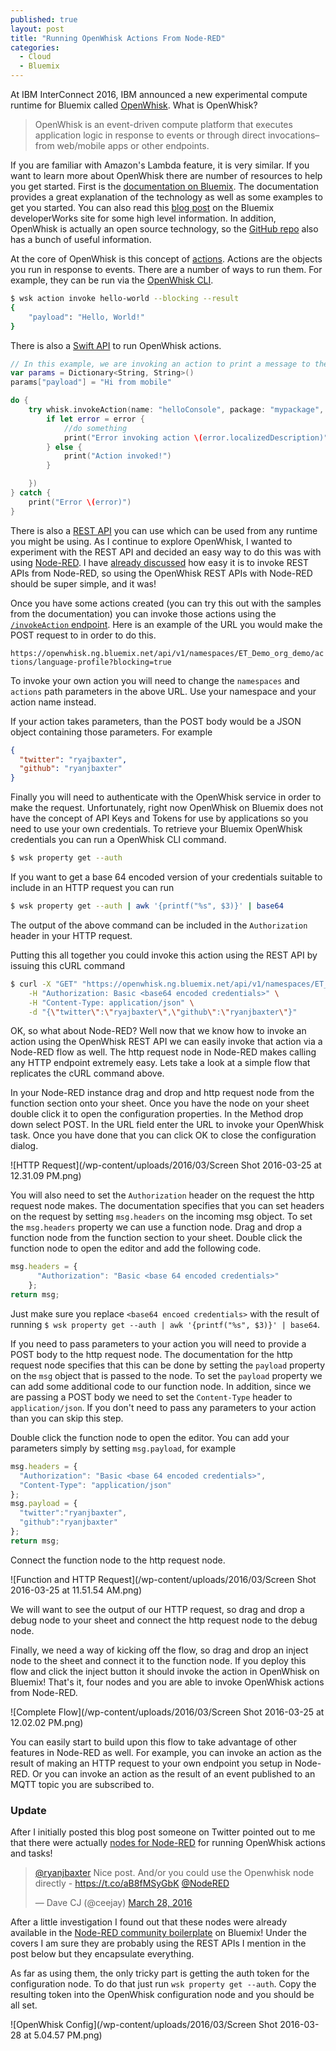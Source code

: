 ```yaml
---
published: true
layout: post
title: "Running OpenWhisk Actions From Node-RED"
categories:
  - Cloud
  - Bluemix
---
```


At IBM InterConnect 2016, IBM announced a new experimental compute runtime for Bluemix
called [OpenWhisk](https://new-console.ng.bluemix.net/openwhisk/?cm_sp=bluemixblog-_-content-_-cta&cm_mc_uid=99069416036614567943703&cm_mc_sid_50200000=1458847907).  What is OpenWhisk?

> OpenWhisk is an event-driven compute platform that executes application logic in response to events or through direct
> invocations–from web/mobile apps or other endpoints.

If you are familiar with Amazon's Lambda feature, it is very similar.  If you
want to learn more about OpenWhisk there are number of resources to help you get started.  First is the [documentation on Bluemix](https://new-console.ng.bluemix.net/docs/openwhisk/index.html).  The documentation provides a great explanation of the technology as well as
some examples to get you started.  You can also read this
[blog post](https://developer.ibm.com/bluemix/2016/02/25/bluemix-openwhisk-overview/)
on the Bluemix developerWorks site for some high level information.  In addition, OpenWhisk
is actually an open source technology, so the [GitHub repo](https://github.com/openwhisk/openwhisk)
also has a bunch of useful information.

At the core of OpenWhisk is this concept of [actions](https://new-console.ng.bluemix.net/docs/openwhisk/openwhisk_actions.html).  Actions are the objects you
run in response to events.  There are a number of ways to run them.  For example,
they can be run via the [OpenWhisk CLI](https://console.ng.bluemix.net/openwhisk/cli).

~~~sh
$ wsk action invoke hello-world --blocking --result
{
    "payload": "Hello, World!"
}
~~~

There is also a [Swift API](https://new-console.ng.bluemix.net/docs/openwhisk/openwhisk_mobile_sdk.html)
to run OpenWhisk actions.

~~~Swift
// In this example, we are invoking an action to print a message to the OpenWhisk Console
var params = Dictionary<String, String>()
params["payload"] = "Hi from mobile"

do {
    try whisk.invokeAction(name: "helloConsole", package: "mypackage", namespace: "mynamespace", parameters: params, hasResult: false, callback: {(reply, error) -> Void in
        if let error = error {
            //do something
            print("Error invoking action \(error.localizedDescription)")
        } else {
            print("Action invoked!")
        }

    })
} catch {
    print("Error \(error)")
}
~~~

There
is also a [REST API](https://new-console.ng.bluemix.net/apidocs/98) you can use which
can be used from any runtime you might be using.  As I continue to explore OpenWhisk,
I wanted to experiment with the REST API and decided an easy way to do this was with
using [Node-RED](http://nodered.org).  I have
[already discussed](http://ryanjbaxter.com/2015/01/13/sample-node-red-flow-using-websockets/)
how easy it is to invoke REST APIs from Node-RED,
so using the OpenWhisk REST APIs with Node-RED should be super simple, and it was!

Once you have some actions created (you can try this out with the samples from
the documentation) you can invoke those actions using the [`/invokeAction` endpoint](https://new-console.ng.bluemix.net/apidocs/98#invokeactionPOST).
Here is an example of the URL you would make the POST request to in order to do this.

`https://openwhisk.ng.bluemix.net/api/v1/namespaces/ET_Demo_org_demo/actions/language-profile?blocking=true`

To invoke your own action you will need to change the `namespaces` and `actions` path parameters in the above URL.  Use your namespace and your action name instead.

If your action takes parameters, than the POST body would be a JSON object containing
those parameters.  For example

~~~JSON
{
  "twitter": "ryajbaxter",
  "github": "ryanjbaxter"
}
~~~

Finally you will need to authenticate with the OpenWhisk service in order to make the request.
Unfortunately, right now OpenWhisk on Bluemix does not have the concept of API Keys
and Tokens for use by applications so you need to use your own credentials.  To retrieve your Bluemix OpenWhisk credentials
you can run a OpenWhisk CLI command.

~~~sh
$ wsk property get --auth
~~~

If you want to get a base 64 encoded version of your credentials suitable to include
in an HTTP request you can run

~~~sh
$ wsk property get --auth | awk '{printf("%s", $3)}' | base64
~~~

The output of the above command can be included in the `Authorization` header in your
HTTP request.

Putting this all together you could invoke this action using the REST API by issuing
this cURL command

~~~sh
$ curl -X "GET" "https://openwhisk.ng.bluemix.net/api/v1/namespaces/ET_Demo_org_demo/actions/language-profile?blocking=true" \
	-H "Authorization: Basic <base64 encoded credentials>" \
	-H "Content-Type: application/json" \
	-d "{\"twitter\":\"ryajbaxter\",\"github\":\"ryanjbaxter\"}"
~~~

OK, so what about Node-RED?  Well now that we know how to invoke an action using
the OpenWhisk REST API we can easily invoke that action via a Node-RED flow as well.
The http request node in Node-RED makes calling any HTTP endpoint extremely easy.
Lets take a look at a simple flow that replicates the cURL command above.

In your Node-RED instance drag and drop and http request node from the function section
onto your sheet.  Once you have the node on your sheet double click it to open the configuration
properties.  In the Method drop down select POST.  In the URL field enter the URL to invoke
your OpenWhisk task.  Once you have done that you can click OK to close the configuration
dialog.

![HTTP Request](/wp-content/uploads/2016/03/Screen Shot 2016-03-25 at 12.31.09 PM.png)

You will also need to set the `Authorization` header on the request the http request node
makes.  The documentation specifies that you can set headers on the request by setting
`msg.headers` on the incoming msg object.  To set the `msg.headers` property we can
use a function node.  Drag and drop a function node from the function section to your sheet.
Double click the function node to open the editor and add the following code.

~~~javascript
msg.headers = {
      "Authorization": "Basic <base 64 encoded credentials>"  
    };
return msg;
~~~

Just make sure you replace `<base64 encoed credentials>` with the result of running
`$ wsk property get --auth | awk '{printf("%s", $3)}' | base64`.

If you need to pass parameters to your action you will need to provide a POST body to
the http request node.  The documentation for the http request node specifies that this can be done
by setting the `payload` property on the `msg` object that is passed to the node.  To
set the `payload` property we can add some additional code to our function node.
In addition, since we are passing a POST body we need to set the `Content-Type` header to
`application/json`.  If you don't
need to pass any parameters to your action than you can skip this step.

Double click the function node to open the editor.  You can add your parameters simply by
setting `msg.payload`, for example

~~~javascript
msg.headers = {
  "Authorization": "Basic <base 64 encoded credentials>",
  "Content-Type": "application/json"  
};
msg.payload = {
  "twitter":"ryanjbaxter",
  "github":"ryanjbaxter"
};
return msg;
~~~

Connect the function node to the http request node.

![Function and HTTP Request](/wp-content/uploads/2016/03/Screen Shot 2016-03-25 at 11.51.54 AM.png)

We will want to see
the output of our HTTP request, so drag and drop a debug node to your sheet and connect
the http request node to the debug node.

Finally, we need a way of kicking off the flow, so drag and drop an inject node
to the sheet and connect it to the function node.  If you deploy this flow and
click the inject button it should invoke the action in OpenWhisk on Bluemix!  That's
it, four nodes and you are able to invoke OpenWhisk actions from Node-RED.

![Complete Flow](/wp-content/uploads/2016/03/Screen Shot 2016-03-25 at 12.02.02 PM.png)

You can easily start to build upon this flow to take advantage of other features in
Node-RED as well.  For example, you can invoke an action as the result of making
an HTTP request to your own endpoint you setup in Node-RED.  Or you can invoke an action
as the result of an event published to an MQTT topic you are subscribed to.

### Update

After I initially posted this blog post someone on Twitter pointed out to me that there were
actually [nodes for Node-RED](http://flows.nodered.org/node/node-red-node-openwhisk)
for running OpenWhisk actions and tasks!

<blockquote class="twitter-tweet" data-partner="tweetdeck"><p lang="en" dir="ltr"><a href="https://twitter.com/ryanjbaxter">@ryanjbaxter</a> Nice post. And/or you could use the Openwhisk node directly - <a href="https://t.co/aB8fMSyGbK">https://t.co/aB8fMSyGbK</a> <a href="https://twitter.com/NodeRED">@NodeRED</a></p>&mdash; Dave CJ (@ceejay) <a href="https://twitter.com/ceejay/status/714495301638295552">March 28, 2016</a></blockquote>
<script async src="//platform.twitter.com/widgets.js" charset="utf-8"></script>

After a little investigation I found out that these nodes were already available in
the [Node-RED community boilerplate](https://console.ng.bluemix.net/catalog/starters/node-red-starter/)
on Bluemix!  Under the covers I am sure they are probably using the REST APIs I mention
in the post below but they encapsulate everything.

As far as using them, the only tricky part is getting the auth token for the configuration
node.  To do that just run `wsk property get --auth`.  Copy the resulting token into
the OpenWhisk configuration node and you should be all set.

![OpenWhisk Config](/wp-content/uploads/2016/03/Screen Shot 2016-03-28 at 5.04.57 PM.png)
